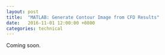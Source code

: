 ```yaml
---
layout: post
title:  "MATLAB: Generate Contour Image from CFD Results"
date:   2016-11-01 12:00:00 +0800
categories: technical
---
```


Coming soon.
